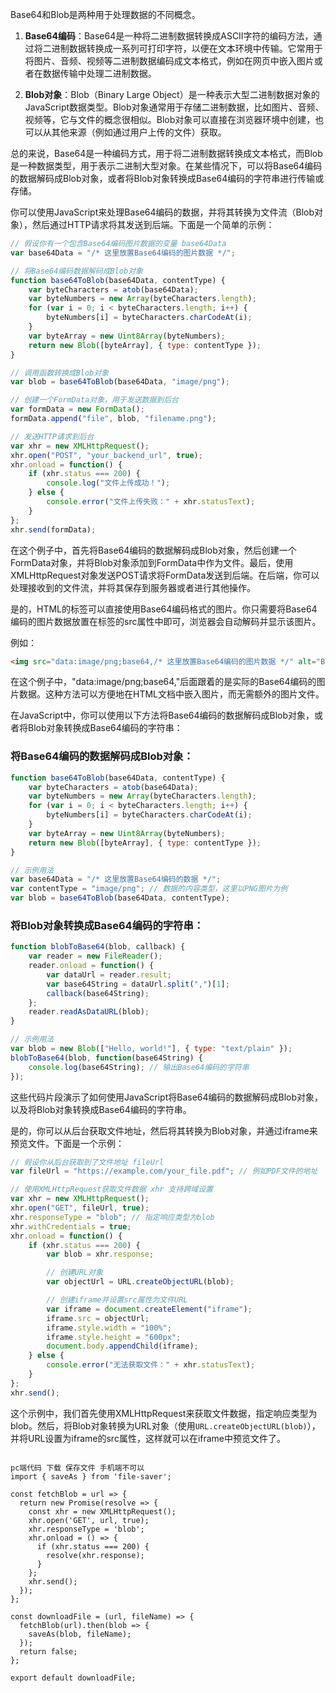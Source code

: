 Base64和Blob是两种用于处理数据的不同概念。

1. **Base64编码**：Base64是一种将二进制数据转换成ASCII字符的编码方法，通过将二进制数据转换成一系列可打印字符，以便在文本环境中传输。它常用于将图片、音频、视频等二进制数据编码成文本格式，例如在网页中嵌入图片或者在数据传输中处理二进制数据。

2. **Blob对象**：Blob（Binary Large Object）是一种表示大型二进制数据对象的JavaScript数据类型。Blob对象通常用于存储二进制数据，比如图片、音频、视频等，它与文件的概念很相似。Blob对象可以直接在浏览器环境中创建，也可以从其他来源（例如通过用户上传的文件）获取。

总的来说，Base64是一种编码方式，用于将二进制数据转换成文本格式，而Blob是一种数据类型，用于表示二进制大型对象。在某些情况下，可以将Base64编码的数据解码成Blob对象，或者将Blob对象转换成Base64编码的字符串进行传输或存储。

你可以使用JavaScript来处理Base64编码的数据，并将其转换为文件流（Blob对象），然后通过HTTP请求将其发送到后端。下面是一个简单的示例：

```javascript
// 假设你有一个包含Base64编码图片数据的变量 base64Data
var base64Data = "/* 这里放置Base64编码的图片数据 */";

// 将Base64编码数据解码成Blob对象
function base64ToBlob(base64Data, contentType) {
    var byteCharacters = atob(base64Data);
    var byteNumbers = new Array(byteCharacters.length);
    for (var i = 0; i < byteCharacters.length; i++) {
        byteNumbers[i] = byteCharacters.charCodeAt(i);
    }
    var byteArray = new Uint8Array(byteNumbers);
    return new Blob([byteArray], { type: contentType });
}

// 调用函数转换成Blob对象
var blob = base64ToBlob(base64Data, "image/png");

// 创建一个FormData对象，用于发送数据到后台
var formData = new FormData();
formData.append("file", blob, "filename.png");

// 发送HTTP请求到后台
var xhr = new XMLHttpRequest();
xhr.open("POST", "your_backend_url", true);
xhr.onload = function() {
    if (xhr.status === 200) {
        console.log("文件上传成功！");
    } else {
        console.error("文件上传失败：" + xhr.statusText);
    }
};
xhr.send(formData);
```

在这个例子中，首先将Base64编码的数据解码成Blob对象，然后创建一个FormData对象，并将Blob对象添加到FormData中作为文件。最后，使用XMLHttpRequest对象发送POST请求将FormData发送到后端。在后端，你可以处理接收到的文件流，并将其保存到服务器或者进行其他操作。

是的，HTML的<img>标签可以直接使用Base64编码格式的图片。你只需要将Base64编码的图片数据放置在<img>标签的src属性中即可，浏览器会自动解码并显示该图片。

例如：

```html
<img src="data:image/png;base64,/* 这里放置Base64编码的图片数据 */" alt="Base64图片">
```

在这个例子中，"data:image/png;base64,"后面跟着的是实际的Base64编码的图片数据。这种方法可以方便地在HTML文档中嵌入图片，而无需额外的图片文件。

在JavaScript中，你可以使用以下方法将Base64编码的数据解码成Blob对象，或者将Blob对象转换成Base64编码的字符串：

### 将Base64编码的数据解码成Blob对象：

```javascript
function base64ToBlob(base64Data, contentType) {
    var byteCharacters = atob(base64Data);
    var byteNumbers = new Array(byteCharacters.length);
    for (var i = 0; i < byteCharacters.length; i++) {
        byteNumbers[i] = byteCharacters.charCodeAt(i);
    }
    var byteArray = new Uint8Array(byteNumbers);
    return new Blob([byteArray], { type: contentType });
}

// 示例用法
var base64Data = "/* 这里放置Base64编码的数据 */";
var contentType = "image/png"; // 数据的内容类型，这里以PNG图片为例
var blob = base64ToBlob(base64Data, contentType);
```

### 将Blob对象转换成Base64编码的字符串：

```javascript
function blobToBase64(blob, callback) {
    var reader = new FileReader();
    reader.onload = function() {
        var dataUrl = reader.result;
        var base64String = dataUrl.split(",")[1];
        callback(base64String);
    };
    reader.readAsDataURL(blob);
}

// 示例用法
var blob = new Blob(["Hello, world!"], { type: "text/plain" });
blobToBase64(blob, function(base64String) {
    console.log(base64String); // 输出Base64编码的字符串
});
```

这些代码片段演示了如何使用JavaScript将Base64编码的数据解码成Blob对象，以及将Blob对象转换成Base64编码的字符串。



是的，你可以从后台获取文件地址，然后将其转换为Blob对象，并通过iframe来预览文件。下面是一个示例：

```javascript
// 假设你从后台获取到了文件地址 fileUrl
var fileUrl = "https://example.com/your_file.pdf"; // 例如PDF文件的地址

// 使用XMLHttpRequest获取文件数据 xhr 支持跨域设置
var xhr = new XMLHttpRequest();
xhr.open("GET", fileUrl, true);
xhr.responseType = "blob"; // 指定响应类型为blob
xhr.withCredentials = true;
xhr.onload = function() {
    if (xhr.status === 200) {
        var blob = xhr.response;

        // 创建URL对象
        var objectUrl = URL.createObjectURL(blob);

        // 创建iframe并设置src属性为文件URL
        var iframe = document.createElement("iframe");
        iframe.src = objectUrl;
        iframe.style.width = "100%";
        iframe.style.height = "600px";
        document.body.appendChild(iframe);
    } else {
        console.error("无法获取文件：" + xhr.statusText);
    }
};
xhr.send();
```

这个示例中，我们首先使用XMLHttpRequest来获取文件数据，指定响应类型为blob。然后，将Blob对象转换为URL对象（使用`URL.createObjectURL(blob)`），并将URL设置为iframe的src属性，这样就可以在iframe中预览文件了。

```

pc端代码 下载 保存文件 手机端不可以
import { saveAs } from 'file-saver';

const fetchBlob = url => {
  return new Promise(resolve => {
    const xhr = new XMLHttpRequest();
    xhr.open('GET', url, true);
    xhr.responseType = 'blob';
    xhr.onload = () => {
      if (xhr.status === 200) {
        resolve(xhr.response);
      }
    };
    xhr.send();
  });
};

const downloadFile = (url, fileName) => {
  fetchBlob(url).then(blob => {
    saveAs(blob, fileName);
  });
  return false;
};

export default downloadFile;
```

